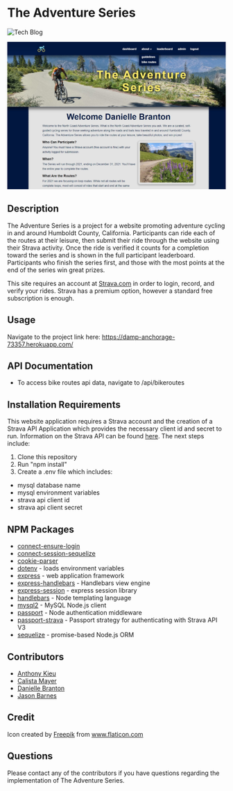 # The Adventure Series
![Tech Blog](https://img.shields.io/github/languages/top/webprinc3ss/the-adventure-series)

![Screenshot](public/images/adventure_series.jpg)
## Description
The Adventure Series is a project for a website promoting adventure cycling in and around Humboldt County, California. Participants can ride each of the routes at their leisure, then submit their ride through the website using their Strava activity. Once the ride is verified it counts for a completion toward the series and is shown in the full participant leaderboard. Participants who finish the series first, and those with the most points at the end of the series win great prizes.

This site requires an account at [Strava.com](https://www.strava.com) in order to login, record, and verify your rides. Strava has a premium option, however a standard free subscription is enough.

## Usage
Navigate to the project link here: https://damp-anchorage-73357.herokuapp.com/

## API Documentation
- To access bike routes api data, navigate to /api/bikeroutes

## Installation Requirements
This website application requires a Strava account and the creation of a Strava API Application which provides the necessary client id and secret to run. Information on the Strava API can be found [here](http://developers.strava.com/docs/reference/). The next steps include:

1. Clone this repository
2. Run "npm install"
3. Create a .env file which includes:
  - mysql database name
  - mysql environment variables
  - strava api client id
  - strava api client secret

## NPM Packages
* [connect-ensure-login](https://www.npmjs.com/package/connect-ensure-login)
* [connect-session-sequelize](https://www.npmjs.com/package/connect-session-sequelize)
* [cookie-parser](https://www.npmjs.com/package/cookie-parser)
* [dotenv](https://www.npmjs.com/package/dotenv) - loads environment variables
* [express](https://expressjs.com/) - web application framework
* [express-handlebars](https://www.npmjs.com/package/express-handlebars) - Handlebars view engine
* [express-session](https://www.npmjs.com/package/express-session) - express session library
* [handlebars](https://www.npmjs.com/package/handlebars) - Node templating language
* [mysql2](https://www.npmjs.com/package/mysql2) - MySQL Node.js client
* [passport](https://www.npmjs.com/package/passport) - Node authentication middleware
* [passport-strava](https://www.npmjs.com/package/passport-strava) - Passport strategy for authenticating with Strava API V3
* [sequelize](https://www.npmjs.com/package/sequelize) - promise-based Node.js ORM
  
## Contributors
  - [Anthony Kieu](https://github.com/anthonykieu) 
  - [Calista Mayer](https://github.com/calistamayer)
  - [Danielle Branton](https://github.com/webprinc3ss)
  - [Jason Barnes](https://github.com/yooperjb)

## Credit
<div>Icon created by <a href="https://www.freepik.com" title="Freepik">Freepik</a> from <a href="https://www.flaticon.com/" title="Flaticon">www.flaticon.com</a></div>


## Questions
Please contact any of the contributors if you have questions regarding the implementation of The Adventure Series. 
